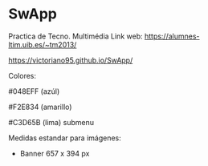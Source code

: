 # SwApp
Practica de Tecno. Multimédia
Link web: https://alumnes-ltim.uib.es/~tm2013/

https://victoriano95.github.io/SwApp/

Colores:

#048EFF (azúl)

#F2E834 (amarillo)

#C3D65B (lima) submenu

Medidas estandar para imágenes:
- Banner 657 x 394 px

